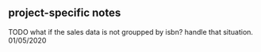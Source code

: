 ## project-specific notes
TODO
what if the sales data is not groupped by isbn?
handle that situation. 01/05/2020